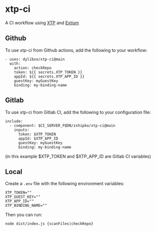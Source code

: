 # xtp-ci

A CI workflow using [XTP](https://www.getxtp.com/) and [Extism](https://github.com/extism/extism)

## Github

To use xtp-ci from Github actions, add the following to your workflow:

```
- uses: dylibso/xtp-ci@main
  with:
    action: checkRepo
    token: ${{ secrets.XTP_TOKEN }}
    appId: ${{ secrets.XTP_APP_ID }}
    guestKey: myGuestKey
    binding: my-binding-name
```


## Gitlab

To use xtp-ci from Gitlab CI, add the following to your configuration file:

```
include:
  - component: $CI_SERVER_FQDN/zshipko/xtp-ci@main
    inputs:
      token: $XTP_TOKEN
      appId: $XTP_APP_ID
      guestKey: myGuestKey
      binding: my-binding-name
```

(in this example $XTP_TOKEN and $XTP_APP_ID are Gitlab CI variables)

## Local

Create a `.env` file with the following environment variables:

```
XTP_TOKEN=""
XTP_GUEST_KEY=""
XTP_APP_ID=""
XTP_BINDING_NAME=""
```

Then you can run:

```
node dist/index.js {scanFiles|checkRepo}
```
